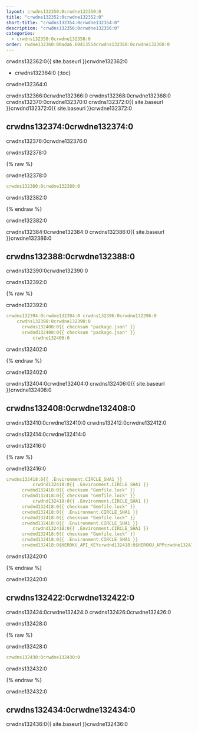 ```yaml
---
layout: crwdns132350:0crwdne132350:0
title: "crwdns132352:0crwdne132352:0"
short-title: "crwdns132354:0crwdne132354:0"
description: "crwdns132356:0crwdne132356:0"
categories:
  - crwdns132358:0crwdne132358:0
order: rwdne132360:00ada6.60413554crwdns132360:0crwdne132360:0
---
```

crwdns132362:0{{ site.baseurl }}crwdne132362:0

* crwdns132364:0
{:toc}

crwdne132364:0

crwdns132366:0crwdne132366:0 crwdns132368:0crwdne132368:0 crwdns132370:0crwdne132370:0 crwdns132372:0{{ site.baseurl }}crwdnd132372:0{{ site.baseurl }}crwdne132372:0

## crwdns132374:0crwdne132374:0

crwdns132376:0crwdne132376:0

crwdns132378:0

{% raw %}

crwdne132378:0

```yaml
crwdns132380:0crwdne132380:0
```

crwdns132382:0

{% endraw %}

crwdne132382:0

crwdns132384:0crwdne132384:0 crwdns132386:0{{ site.baseurl }}crwdne132386:0

## crwdns132388:0crwdne132388:0

crwdns132390:0crwdne132390:0

crwdns132392:0

{% raw %}

crwdne132392:0

```yaml
crwdns132394:0crwdne132394:0 crwdns132396:0crwdne132396:0
    crwdns132398:0crwdne132398:0
      crwdns132400:0{{ checksum "package.json" }}
      crwdnd132400:0{{ checksum "package.json" }}
          crwdne132400:0
```

crwdns132402:0

{% endraw %}

crwdne132402:0

crwdns132404:0crwdne132404:0 crwdns132406:0{{ site.baseurl }}crwdne132406:0

## crwdns132408:0crwdne132408:0

crwdns132410:0crwdne132410:0 crwdns132412:0crwdne132412:0

crwdns132414:0crwdne132414:0

crwdns132416:0

{% raw %}

crwdne132416:0

```yaml
crwdns132418:0{{ .Environment.CIRCLE_SHA1 }}
          crwdnd132418:0{{ .Environment.CIRCLE_SHA1 }}
      crwdnd132418:0{{ checksum "Gemfile.lock" }}
      crwdnd132418:0{{ checksum "Gemfile.lock" }}
          crwdnd132418:0{{ .Environment.CIRCLE_SHA1 }}
      crwdnd132418:0{{ checksum "Gemfile.lock" }}
      crwdnd132418:0{{ .Environment.CIRCLE_SHA1 }}
      crwdnd132418:0{{ checksum "Gemfile.lock" }}
      crwdnd132418:0{{ .Environment.CIRCLE_SHA1 }}
          crwdnd132418:0{{ .Environment.CIRCLE_SHA1 }}
      crwdnd132418:0{{ checksum "Gemfile.lock" }}
      crwdnd132418:0{{ .Environment.CIRCLE_SHA1 }}
      crwdnd132418:0$HEROKU_API_KEYcrwdnd132418:0$HEROKU_APPcrwdne132418:0
```

crwdns132420:0

{% endraw %}

crwdne132420:0

## crwdns132422:0crwdne132422:0

crwdns132424:0crwdne132424:0 crwdns132426:0crwdne132426:0

crwdns132428:0

{% raw %}

crwdne132428:0

```yaml
crwdns132430:0crwdne132430:0
```

crwdns132432:0

{% endraw %}

crwdne132432:0

## crwdns132434:0crwdne132434:0

crwdns132436:0{{ site.baseurl }}crwdne132436:0